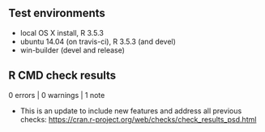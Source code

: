 ## Test environments
* local OS X install, R 3.5.3
* ubuntu 14.04 (on travis-ci), R 3.5.3 (and devel)
* win-builder (devel and release)

## R CMD check results

0 errors | 0 warnings | 1 note

* This is an update to include new features and address all previous checks: https://cran.r-project.org/web/checks/check_results_psd.html